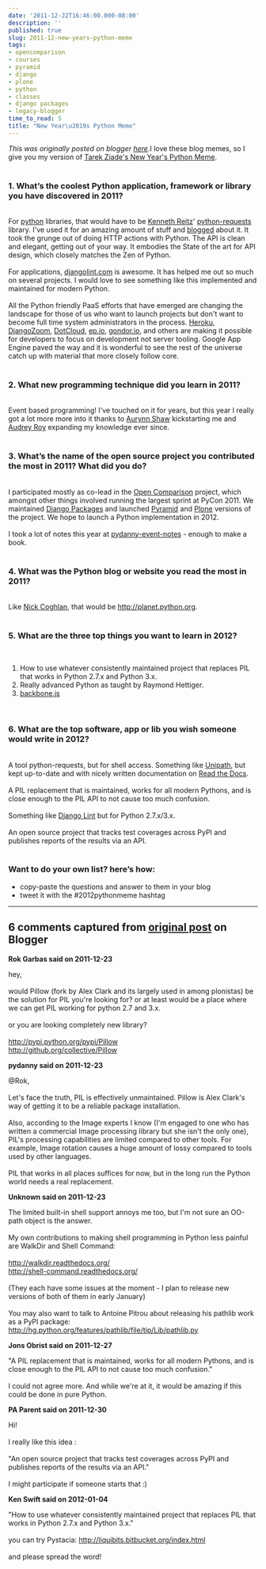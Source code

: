 ```yaml
---
date: '2011-12-22T16:46:00.000-08:00'
description: ''
published: true
slug: 2011-12-new-years-python-meme
tags:
- opencomparison
- courses
- pyramid
- django
- plone
- python
- classes
- django packages
- legacy-blogger
time_to_read: 5
title: "New Year\u2019s Python Meme"
---
```


*This was originally posted on blogger [here](https://pydanny.blogspot.com/2011/12/new-years-python-meme.html)*.I love these blog memes, so I give you my version of <a href="http://tarekziade.wordpress.com/2011/12/20/new-years-python-meme-2/">Tarek Ziade's New Year's Python Meme</a>.<br /><br /><h3>1. What’s the coolest Python application, framework or library you have discovered in 2011?</h3><br />For <a href="http://python.org">python</a> libraries, that would have to be <a href="http://twitter.com/kennethreitz">Kenneth Reitz</a>' <a href="http://docs.python-requests.org/">python-requests</a> library. I've used it for an amazing amount of stuff and <a href="http://pydanny.blogspot.com/2011/05/python-http-requests-for-humans.html">blogged</a> about it. It took the grunge out of doing HTTP actions with Python. The API is clean and elegant, getting out of your way. It embodies the State of the art for API design, which closely matches the Zen of Python.<br /><br />For applications, <a href="http://djangolint.com">djangolint.com</a> is awesome. It has helped me out so much on several projects. I would love to see something like this implemented and maintained for modern Python.<br /><br />All the Python friendly PaaS efforts that have emerged are changing the landscape for those of us who want to launch projects but don't want to become full time system administrators in the process. <a href="http://heroku.com">Heroku</a>, <a href="http://djangozoom.com">DjangoZoom</a>, <a href="https://www.dotcloud.com/">DotCloud</a>, <a href="http://ep.io">ep.io</a>, <a href="http://gondor.io">gondor.io</a>, and others are making it possible for developers to focus on development not server tooling. Google App Engine paved the way and it is wonderful to see the rest of the universe catch up with material that more closely follow core.<br /><br /><h3>2. What new programming technique did you learn in 2011?</h3><br />Event based programming! I've touched on it for years, but this year I really got a lot more more into it thanks to <a href="https://twitter.com/aurynn">Aurynn Shaw</a> kickstarting me and <a href="http://twitter.com/audreyr">Audrey Roy</a> expanding my knowledge ever since.<br /><br /><h3>3. What’s the name of the open source project you contributed the most in 2011? What did you do?</h3><br />I participated mostly as co-lead in the <a href="http://opencomparison.org">Open Comparison</a> project, which amongst other things involved running the largest sprint at PyCon 2011. We maintained <a href="http://djangopackages.com">Django Packages</a> and launched <a href="http://pyramid.opencomparison.org">Pyramid</a> and <a href="http://plone.opencomparison.org">Plone</a> versions of the project. We hope to launch a Python implementation in 2012.<br /><br />I took a lot of notes this year at <a href="http://pydanny-event-notes.rtfd.org">pydanny-event-notes</a> - enough to make a book.<br /><br /><h3>4. What was the Python blog or website you read the most in 2011?</h3><br />Like <a href="http://www.boredomandlaziness.org/2011/12/new-year-python-meme-december-2011.html">Nick Coghlan</a>, that would be <a href="http://planet.python.org">http://planet.python.org</a>.<br /><br /><h3>5. What are the three top things you want to learn in 2012?</h3><br /><ol><li>How to use whatever consistently maintained project that replaces PIL that works in Python 2.7.x and Python 3.x.</li><li>Really advanced Python as taught by Raymond Hettiger.</li><li><a href="http://documentcloud.github.com/backbone/">backbone.js</a></li></ol><br /><h3>6. What are the top software, app or lib you wish someone would write in 2012?</h3><br />A tool python-requests, but for shell access. Something like <a href="http://pypi.python.org/pypi/Unipath">Unipath</a>, but kept up-to-date and with nicely written documentation on <a href="http://rtfd.org">Read the Docs</a>.<br /><br />A PIL replacement that is maintained, works for all modern Pythons, and is close enough to the PIL API to not cause too much confusion.<br /><br />Something like <a href="http://djangolint.com">Django Lint</a> but for Python 2.7.x/3.x.<br /><br />An open source project that tracks test coverages across PyPI and publishes reports of the results via an API.<br /><br /><h3>Want to do your own list? here’s how:</h3><ul><li>copy-paste the questions and answer to them in your blog</li><li>tweet it with the #2012pythonmeme hashtag</li></ul>

---

## 6 comments captured from [original post](https://pydanny.blogspot.com/2011/12/new-years-python-meme.html) on Blogger

**Rok Garbas said on 2011-12-23**

hey,<br /><br />would Pillow (fork by Alex Clark and its largely used in among plonistas) be the solution for PIL you're looking for? or at least would be a place where we can get PIL working for python 2.7 and 3.x.<br /><br />or you are looking completely new library?<br /><br />http://pypi.python.org/pypi/Pillow<br />http://github.org/collective/Pillow

**pydanny said on 2011-12-23**

@Rok,<br /><br />Let's face the truth, PIL is effectively unmaintained. Pillow is Alex Clark's way of getting it to be a reliable package installation.<br /><br />Also, according to the Image experts I know (I'm engaged to one who has written a commercial Image processing library but she isn't the only one), PIL's processing capabilities are limited compared to other tools. For example, Image rotation causes a huge amount of lossy compared to tools used by other languages.<br /><br />PIL that works in all places suffices for now, but in the long run the Python world needs a real replacement.

**Unknown said on 2011-12-23**

The limited built-in shell support annoys me too, but I'm not sure an OO-path object is the answer.<br /><br />My own contributions to making shell programming in Python less painful are WalkDir and Shell Command:<br /><br />http://walkdir.readthedocs.org/<br />http://shell-command.readthedocs.org/<br /><br />(They each have some issues at the moment - I plan to release new versions of both of them in early January)<br /><br />You may also want to talk to Antoine Pitrou about releasing his pathlib work as a PyPI package:<br />http://hg.python.org/features/pathlib/file/tip/Lib/pathlib.py

**Jons Obrist said on 2011-12-27**

&quot;A PIL replacement that is maintained, works for all modern Pythons, and is close enough to the PIL API to not cause too much confusion.&quot;<br /><br />I could not agree more. And while we're at it, it would be amazing if this could be done in pure Python.

**PA Parent said on 2011-12-30**

Hi!<br /><br />I really like this idea :<br /><br />&quot;An open source project that tracks test coverages across PyPI and publishes reports of the results via an API.&quot;<br /><br />I might participate if someone starts that :)

**Ken Swift said on 2012-01-04**

&quot;How to use whatever consistently maintained project that replaces PIL that works in Python 2.7.x and Python 3.x.&quot;<br /><br />you can try Pystacia: http://liquibits.bitbucket.org/index.html<br /><br />and please spread the word!


